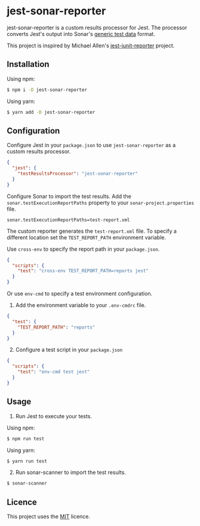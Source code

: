 # jest-sonar-reporter

jest-sonar-reporter is a custom results processor for Jest.
The processor converts Jest's output into Sonar's
[generic test data](https://docs.sonarqube.org/display/SONAR/Generic+Test+Data) format.

This project is inspired by Michael Allen's [jest-junit-reporter](https://github.com/michaelleeallen/jest-junit-reporter)
project.

## Installation

Using npm:

```bash
$ npm i -D jest-sonar-reporter
```

Using yarn:

```bash
$ yarn add -D jest-sonar-reporter
```

## Configuration

Configure Jest in your `package.json` to use `jest-sonar-reporter` as a custom results processor.

```json
{
  "jest": {
    "testResultsProcessor": "jest-sonar-reporter"
  }
}
```

Configure Sonar to import the test results. Add the `sonar.testExecutionReportPaths` property to your
`sonar-project.properties` file. 

```properites
sonar.testExecutionReportPaths=test-report.xml
```

The custom reporter generates the `test-report.xml` file.
To specify a different location set the `TEST_REPORT_PATH` environment variable.

Use `cross-env` to specify the report path in your `package.json`.

```json
{
  "scripts": {
    "test": "cross-env TEST_REPORT_PATH=reports jest"
  }
}
```

Or use `env-cmd` to specify a test environment configuration.

1. Add the environment variable to your `.env-cmdrc` file.
```json
{
  "test": {
    "TEST_REPORT_PATH": "reports"
  }
}
```
2. Configure a test script in your `package.json` 

```json
{
  "scripts": {
    "test": "env-cmd test jest"
  }
}
```

## Usage

1. Run Jest to execute your tests.

Using npm:

```bash
$ npm run test
```

Using yarn:

```bash
$ yarn run test
```

2. Run sonar-scanner to import the test results.

```bash
$ sonar-scanner
```

## Licence

This project uses the [MIT](LICENSE) licence.
